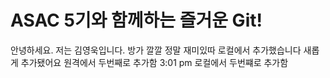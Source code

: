 # ASAC 5기와 함께하는 즐거운 Git!
안녕하세요. 저는 김영욱입니다.
방가
깔깔
정말 재미있따
로컬에서 추가했습니다
새롭게 추가됐어요
원격에서 두번째로 추가함 3:01 pm
로컬에서 두번쨰로 추가함
